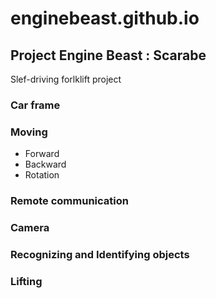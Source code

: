 # enginebeast.github.io

## Project Engine Beast : Scarabe
Slef-driving forlklift project

### Car frame

### Moving
- Forward
- Backward
- Rotation

### Remote communication

### Camera

### Recognizing and Identifying objects

### Lifting
